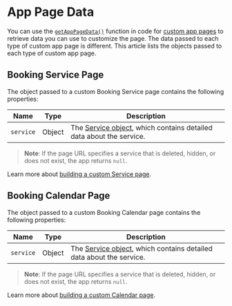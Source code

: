 <!-- This article was published using the Doc Push single-sourcing tool. Any changes to this article MUST be made in the source file. Find it at www.github.com/wix-private/velo-docs.-->

# App Page Data

You can use the [`getAppPageData()`](/wix-window/getapppagedata) function in code for [custom app pages]() to retrieve data you can use to customize the page. The data passed to each type of custom app page is different. This article lists the objects passed to each type of custom app page.

## Booking Service Page

The object passed to a custom Booking Service page contains the following properties:

| Name | Type | Description |
| --- | --- | --- |
| `service` | Object | The [Service object](https://dev.wix.com/docs/rest/api-reference/wix-bookings/services-v-2/service-object), which contains detailed data about the service. |

> **Note**: If the page URL specifies a service that is deleted, hidden, or does not exist, the app returns `null`.

Learn more about [building a custom Service page]().

## Booking Calendar Page

The object passed to a custom Booking Calendar page contains the following properties:

| Name | Type | Description |
| --- | --- | --- |
| `service` | Object | The [Service object](https://dev.wix.com/docs/rest/api-reference/wix-bookings/services-v-2/service-object), which contains detailed data about the service. |

> **Note**: If the page URL specifies a service that is deleted, hidden, or does not exist, the app returns `null`.

Learn more about [building a custom Calendar page](https://dev.wix.com/docs/develop-websites/articles/wix-apps/wix-bookings/build-a-custom-booking-calendar-page).
